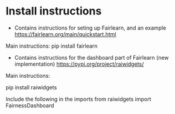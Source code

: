 
# Install instructions

- Contains instructions for seting up Fairlearn, and an example
https://fairlearn.org/main/quickstart.html

Main instructions:
pip install fairlearn

- Contains instructions for the dashboard part of Fairlearn (new implementation)
https://pypi.org/project/raiwidgets/

Main instructions:

pip install raiwidgets

Include the following in the imports
from raiwidgets import FairnessDashboard
